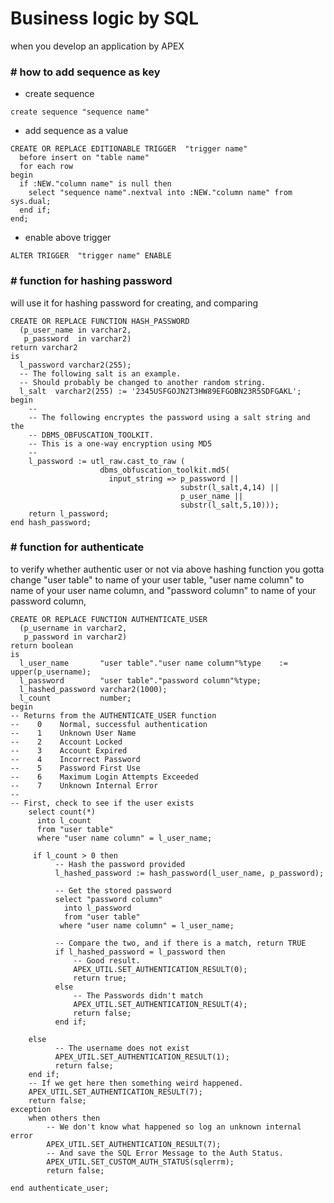 # Business logic by SQL
when you develop an application by APEX

### # how to add sequence as key
  * create sequence
```
create sequence "sequence name"
```
  * add sequence as a value
```
CREATE OR REPLACE EDITIONABLE TRIGGER  "trigger name" 
  before insert on "table name"             
  for each row  
begin   
  if :NEW."column name" is null then 
    select "sequence name".nextval into :NEW."column name" from sys.dual; 
  end if; 
end;
```
  * enable above trigger
```
ALTER TRIGGER  "trigger name" ENABLE
```

### # function for hashing password
will use it for hashing password for creating, and comparing
```
CREATE OR REPLACE FUNCTION HASH_PASSWORD
  (p_user_name in varchar2,
   p_password  in varchar2)
return varchar2
is
  l_password varchar2(255);
  -- The following salt is an example. 
  -- Should probably be changed to another random string.
  l_salt  varchar2(255) := '2345USFGOJN2T3HW89EFGOBN23R5SDFGAKL';
begin
    --
    -- The following encryptes the password using a salt string and the 
    -- DBMS_OBFUSCATION_TOOLKIT. 
    -- This is a one-way encryption using MD5
    -- 
    l_password := utl_raw.cast_to_raw (
					dbms_obfuscation_toolkit.md5(
					  input_string => p_password ||
                                      substr(l_salt,4,14) ||
                                      p_user_name ||
                                      substr(l_salt,5,10)));
    return l_password;
end hash_password;
```

### # function for authenticate
to verify whether authentic user or not via above hashing function
you gotta change "user table" to name of your user table,
"user name column" to name of your user name column,
and "password column" to name of your password column,
```
CREATE OR REPLACE FUNCTION AUTHENTICATE_USER
  (p_username in varchar2, 
   p_password in varchar2)
return boolean
is
  l_user_name       "user table"."user name column"%type    := upper(p_username);
  l_password        "user table"."password column"%type;
  l_hashed_password varchar2(1000);
  l_count           number;
begin
-- Returns from the AUTHENTICATE_USER function 
--    0    Normal, successful authentication
--    1    Unknown User Name
--    2    Account Locked
--    3    Account Expired
--    4    Incorrect Password
--    5    Password First Use
--    6    Maximum Login Attempts Exceeded
--    7    Unknown Internal Error
--
-- First, check to see if the user exists
    select count(*) 
      into l_count 
      from "user table"
      where "user name column" = l_user_name;
      
     if l_count > 0 then
          -- Hash the password provided
          l_hashed_password := hash_password(l_user_name, p_password);
 
          -- Get the stored password
          select "password column" 
            into l_password 
            from "user table" 
           where "user name column" = l_user_name;
  
          -- Compare the two, and if there is a match, return TRUE
          if l_hashed_password = l_password then
              -- Good result. 
              APEX_UTIL.SET_AUTHENTICATION_RESULT(0);
              return true;
          else
              -- The Passwords didn't match
              APEX_UTIL.SET_AUTHENTICATION_RESULT(4);
              return false;
          end if;
  
    else
          -- The username does not exist
          APEX_UTIL.SET_AUTHENTICATION_RESULT(1);
          return false;
    end if;
    -- If we get here then something weird happened. 
    APEX_UTIL.SET_AUTHENTICATION_RESULT(7);
    return false;
exception 
    when others then 
        -- We don't know what happened so log an unknown internal error
        APEX_UTIL.SET_AUTHENTICATION_RESULT(7);
        -- And save the SQL Error Message to the Auth Status.
        APEX_UTIL.SET_CUSTOM_AUTH_STATUS(sqlerrm);
        return false;
        
end authenticate_user;
```
